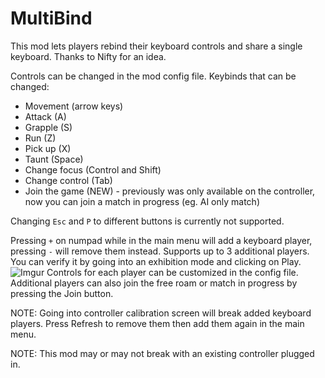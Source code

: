 # MultiBind

This mod lets players rebind their keyboard controls and share a single keyboard. Thanks to Nifty for an idea.

Controls can be changed in the mod config file. Keybinds that can be changed:
- Movement (arrow keys)
- Attack (A)
- Grapple (S)
- Run (Z)
- Pick up (X)
- Taunt (Space)
- Change focus (Control and Shift)
- Change control (Tab)
- Join the game (NEW) - previously was only available on the controller, now you can join a match in progress (eg. AI only match)

Changing `Esc` and `P` to different buttons is currently not supported.

Pressing `+` on numpad while in the main menu will add a keyboard player, pressing `-` will remove them instead. Supports up to 3 additional players. You can verify it by going into an exhibition mode and clicking on Play.
![Imgur](https://i.imgur.com/RsvOZBK.png)
Controls for each player can be customized in the config file. Additional players can also join the free roam or match in progress by pressing the Join button.

NOTE: Going into controller calibration screen will break added keyboard players. Press Refresh to remove them then add them again in the main menu.

NOTE: This mod may or may not break with an existing controller plugged in.
